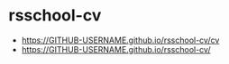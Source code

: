 # rsschool-cv
+ https://GITHUB-USERNAME.github.io/rsschool-cv/cv
+ https://GITHUB-USERNAME.github.io/rsschool-cv/
